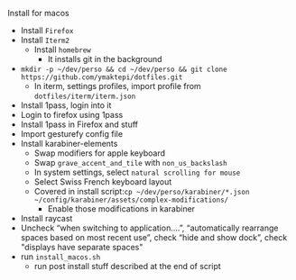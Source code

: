Install for macos
- Install `Firefox`
- Install `Iterm2`
    - Install `homebrew`
        - It installs git in the background
- `mkdir -p ~/dev/perso && cd ~/dev/perso && git clone https://github.com/ymaktepi/dotfiles.git`
    - In iterm, settings profiles, import profile from `dotfiles/iterm/iterm.json`
- Install 1pass, login into it
- Login to firefox using 1pass
- Install 1pass in Firefox and stuff
- Import gesturefy config file
- Install karabiner-elements
    - Swap modifiers for apple keyboard
    - Swap `grave_accent_and_tile` with `non_us_backslash`
    - In system settings, select `natural scrolling for mouse`
    - Select Swiss French keyboard layout
    - Covered in install script:`cp ~/dev/perso/karabiner/*.json ~/config/karabiner/assets/complex-modifications/`
        - Enable those modifications in karabiner
- Install raycast
- Uncheck “when switching to application….”, “automatically rearrange spaces based on most recent use”, check “hide and
  show dock”, check "displays have separate spaces"
- run `install_macos.sh`
    - run post install stuff described at the end of script

